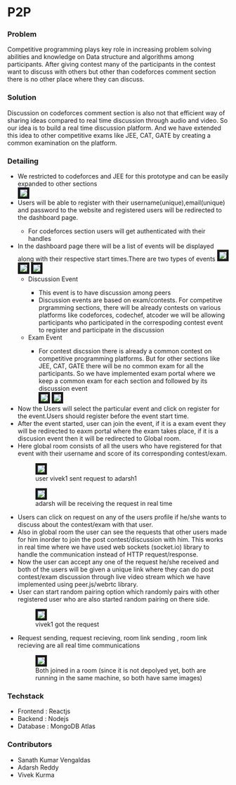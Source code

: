 # P2P

### Problem
Competitive programming plays key role in increasing problem solving abilities and knowledge on Data structure and algorithms among participants. After giving contest many of the participants in the contest want to discuss with others but other than codeforces comment section there is no other place where they can discuss.

### Solution 
Discussion on codeforces comment section is also not that efficient way of sharing ideas compared to real time discussion through audio and video. So our idea is to build a real time discussion platform. And we have extended this idea to other competitive exams like JEE, CAT, GATE by creating a common examination on the platform.

### Detailing
<ul>
<li>We restricted to codeforces and JEE for this prototype and can be easily expanded to other sections</li>
  <img src="https://github.com/Sanath91009/GrowTogether/tree/main/source/frontend/src/images/readmeImages/home.png?raw=true" style="border:solid 5px"/>
 <li> Users will be able to register with their username(unique),email(unique) and password to the website and registered users will be redirected to the dashboard page.
  </li>
  <ul>
  <li>For codeforces section users will get authenticated with their handles</li>
  </ul>
 <li>
  In the dashboard page there will be a list of events will be displayed along with their respective start times.There are two types of events
        <img src="https://github.com/Sanath91009/GrowTogether/tree/main/source/frontend/src/images/readmeImages/discussion.png?raw=true" style="border:solid 5px"/>
    <img src="https://github.com/Sanath91009/GrowTogether/tree/main/source/frontend/src/images/readmeImages/events2.png?raw=true" style="border:solid 5px"/>
    <img src="https://github.com/Sanath91009/GrowTogether/tree/main/source/frontend/src/images/readmeImages/events3.png?raw=true" style="border:solid 5px"/>
    <ul>
    <li>Discussion Event</li>
    <ul>
    <li>This event is to have discussion among peers</li>
    <li>Discussion events are based on exam/contests. For competitve prgramming sections, there will be already contests on various platforms like codeforces, codechef, atcoder we will be allowing participants who participated in the correspoding contest event to register and participate in the discussion</li>
    </ul>
    <li>Exam Event</li>
    <ul>
    <li>For contest discssion there is already a common contest on competitive programming platforms. But for other sections like JEE, CAT, GATE there will be no common exam for all the participants. So we have implemented exam portal where we keep a common exam for each section and followed by its discussion event </li>
    <img src="https://github.com/Sanath91009/GrowTogether/tree/main/source/frontend/src/images/readmeImages/exam1.png?raw=true" style="border:solid 5px" />
    <img src="https://github.com/Sanath91009/GrowTogether/tree/main/source/frontend/src/images/readmeImages/results.png?raw=true" style="border:solid 5px" />
    </ul>
    </ul>
 </li>
 <li>
   Now the Users will select the particular event and click on register for the event.Users should register before the event start time.
 </li>
  <li>
    After the event started, user can join the event, if it is a exam event they will be redirected to eaxm portal where the exam takes place, if it is a discusion event then it will be redirected to Global room.
  </li>
  <li>
    Here global room consists of all the users who have registered for that event with their username and score of its corresponding contest/exam.
    <figure>
    <img src="https://github.com/Sanath91009/GrowTogether/tree/main/source/frontend/src/images/readmeImages/Groom.png"?raw=true  style="border:solid 5px"/>
    <figcaption>user vivek1 sent request to adarsh1</figcaption>
    </figure>
        <figure>
    <img src="https://github.com/Sanath91009/GrowTogether/tree/main/source/frontend/src/images/readmeImages/AdarshGroom.png"?raw=true  style="border:solid 5px"/>
    <figcaption>adarsh will be receiving the request in real time</figcaption>
    </figure>
  </li>
  <li>
    Users can click on request on any of the users profile if he/she wants to discuss about the contest/exam with that user.
  </li>
  <li>
    Also in global room the user can see the requests that other users made for him inorder to join the post contest/discussion with him. This works in real time where we have used web sockets (socket.io) library to handle the communication instead of HTTP request/response. 
  </li>
  <li>
    Now the user can accept any one of the request he/she received and both of the users will be given a unique link where they can do post contest/exam discussion through live video stream which we have implemented using peer.js/webrtc library.
  </li>
  <li> User can start random pairing option which randomly pairs with other registered user who are also started random pairing on there side.</li>
        <figure>
    <img src="https://github.com/Sanath91009/GrowTogether/tree/main/source/frontend/src/images/readmeImages/roomLink.png"?raw=true  style="border:solid 5px"/>
    <figcaption>vivek1 got the request</figcaption>
    </figure>
    <li>Request sending, request recieving, room link sending , room link recieving are all real time communications</li>
        <figure>
    <img src="https://github.com/Sanath91009/GrowTogether/tree/main/source/frontend/src/images/readmeImages/Proom.png"?raw=true  style="border:solid 5px"/>
    <figcaption>Both joined in a room (since it is not depolyed yet, both are running in the same machine, so both have same images)</figcaption>
    </figure>    
</ul>


### Techstack
<ul>
<li>Frontend : Reactjs</li>
<li>Backend  : Nodejs</li>
<li>Database : MongoDB Atlas</li>
</ul>

### Contributors
<ul>
<li>Sanath Kumar Vengaldas</li>
<li>Adarsh Reddy</li>
<li>Vivek Kurma</li>
</ul>
